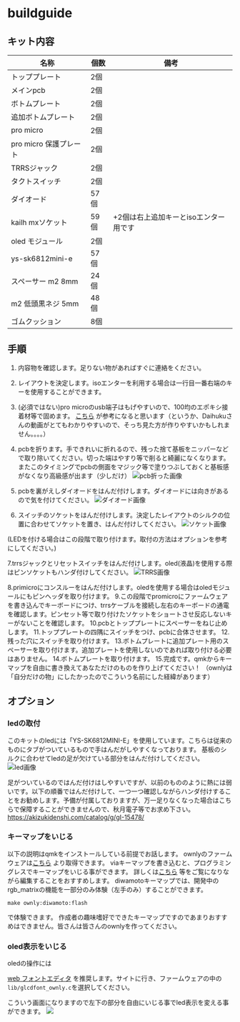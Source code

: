 # buildguide

## キット内容

| 名称                   | 個数 | 備考                                  | 
| ---------------------- | ---- | ------------------------------------- |
| トッププレート         | 2個  |                                       |
| メインpcb              | 2個  |                                       |
| ボトムプレート         | 2個  |                                       |
| 追加ボトムプレート     | 2個  |                                       |
| pro micro              | 2個  |                                       |
| pro micro 保護プレート | 2個  |                                       |
| TRRSジャック           | 2個  |                                       |
| タクトスイッチ         | 2個  |                                       |
| ダイオード             | 57個 |                                       |
| kailh mxソケット       | 59個 | +2個は右上追加キーとisoエンター用です |
| oled モジュール        | 2個  |                                       |
| ys-sk6812mini-e        | 57個 |                                       |
| スペーサー m2 8mm      | 24個 |                                       |
| m2 低頭黒ネジ 5mm      | 48個 |                                       |
| ゴムクッション         | 8個  |                                       |

## 手順

1. 内容物を確認します。足りない物があればすぐに連絡をください。

2. レイアウトを決定します。isoエンターを利用する場合は一行目一番右端のキーを使用することができます。

3. (必須ではない)pro microのusb端子はもげやすいので、100均のエポキシ接着材等で固めます。
[こちら](https://youtu.be/b-uNS74-5Xw?t=205)
が参考になると思います（というか、Daihukuさんの動画がとてもわかりやすいので、そっち見た方が作りやすいかもしれません。。。。）

1. pcbを折ります。手できれいに折れるので、残った捨て基板をニッパーなどで取り除いてください。切った端はやすり等で削ると綺麗になくなります。またこのタイミングでpcbの側面をマジック等で塗りつぶしておくと基板感がなくなり高級感が出ます（少しだけ）
![pcb折った画像](https://github.com/Diwamoto/ownly/blob/master/img/PCB.JPG)

5. pcbを裏がえしダイオードをはんだ付けします。ダイオードには向きがあるので気を付けてください。
![ダイオード画像](https://github.com/Diwamoto/ownly/blob/master/img/ダイオード.png)

6. スイッチのソケットをはんだ付けします。決定したレイアウトのシルクの位置に合わせてソケットを置き、はんだ付けしてください。
![ソケット画像](https://github.com/Diwamoto/ownly/blob/master/img/ソケット.png)

(LEDを付ける場合はこの段階で取り付けます。取付の方法はオプションを参考にしてください。)

7.trrsジャックとリセットスイッチをはんだ付けします。oled(液晶)を使用する際はピンソケットもハンダ付けしてください。
![TRRS画像](https://github.com/Diwamoto/ownly/blob/master/img/TRRS.png)

8.primicroにコンスルーをはんだ付けします。oledを使用する場合はoledモジュールにもピンヘッダを取り付けます。
9.この段階でpromicroにファームウェアを書き込んでキーボードにつけ、trrsケーブルを接続し左右のキーボードの通電を確認します。ピンセット等で取り付けたソケットをショートさせ反応しないキーがないことを確認します。
10.pcbとトッププレートにスペーサーをねじ止めします。
11.トッププレートの四隅にスイッチをつけ、pcbに合体させます。
12.残った穴にスイッチを取り付けます。
13.ボトムプレートに追加プレート用のスペーサーを取り付けます。追加プレートを使用しないのであれば取り付ける必要はありません。
14.ボトムプレートを取り付けます。
15.完成です。qmkからキーマップを自由に書き換えてあなただけのものを作り上げてください！
（ownlyは「自分だけの物」にしたかったのでこういう名前にした経緯があります）
## オプション

### ledの取付
このキットのledには「YS-SK6812MINI-E」を使用しています。こちらは従来のものにタブがついているもので手はんだがしやすくなっております。
基板のシルクに合わせてledの足が欠けている部分をはんだ付けしてください。
![led画像](https://github.com/Diwamoto/ownly/blob/master/img/LED.png)

足がついているのではんだ付けはしやすいですが、以前のもののように熱には弱いです。以下の順番ではんだ付けして、一つ一つ確認しながらハンダ付けすることをお勧めします。予備が付属しておりますが、万一足りなくなった場合はこちらで保障することができませんので、秋月電子等でお求め下さい。
https://akizukidenshi.com/catalog/g/gI-15478/

### キーマップをいじる

以下の説明はqmkをインストールしている前提でお話します。
ownlyのファームウェアは[こちら](https://github.com/Diwamoto/qmk_firmware/tree/ownly)
より取得できます。
viaキーマップを書き込むと、プログラミングレスでキーマップをいじる事ができます。
詳しくは[こちら](（https://salicylic-acid3.hatenablog.com/entry/via-manual）)
等をご覧になりながら編集することをおすすめします。
diwamotoキーマップでは、開発中のrgb_matrixの機能を一部分のみ体験（左手のみ）することができます。
```
make ownly:diwamoto:flash
``` 
で体験できます。
作成者の趣味嗜好でできたキーマップですのであまりおすすめはできません。皆さんは皆さんのownlyを作ってください。

### oled表示をいじる

oledの操作には

[web フォントエディタ](https://helixfonteditor.netlify.app/)
を推奨します。サイトに行き、ファームウェアの中の`lib/glcdfont_ownly.c`を選択してください。

こういう画面になりますので左下の部分を自由にいじる事でled表示を変える事ができます。
![](https://github.com/Diwamoto/ownly/blob/master/img/oledfont.png)